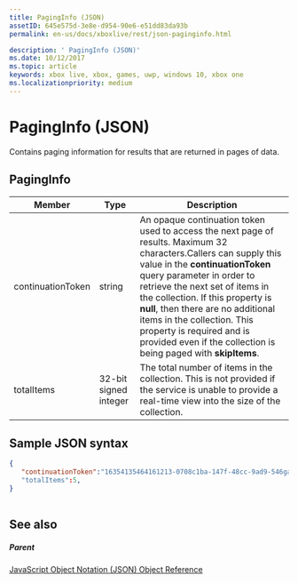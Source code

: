 ```yaml
---
title: PagingInfo (JSON)
assetID: 645e575d-3e8e-d954-90e6-e51dd83da93b
permalink: en-us/docs/xboxlive/rest/json-paginginfo.html

description: ' PagingInfo (JSON)'
ms.date: 10/12/2017
ms.topic: article
keywords: xbox live, xbox, games, uwp, windows 10, xbox one
ms.localizationpriority: medium
---
```

# PagingInfo (JSON)
Contains paging information for results that are returned in pages of data. 
<a id="ID4EN"></a>

 
## PagingInfo
 
| Member| Type| Description| 
| --- | --- | --- | 
| continuationToken| string| An opaque continuation token used to access the next page of results. Maximum 32 characters.Callers can supply this value in the <b>continuationToken</b> query parameter in order to retrieve the next set of items in the collection. If this property is <b>null</b>, then there are no additional items in the collection. This property is required and is provided even if the collection is being paged with <b>skipItems</b>.| 
| totalItems| 32-bit signed integer| The total number of items in the collection. This is not provided if the service is unable to provide a real-time view into the size of the collection.| 
  
<a id="ID4E4B"></a>

 
## Sample JSON syntax
 

```json
{
   "continuationToken":"16354135464161213-0708c1ba-147f-48cc-9ad9-546gaadg648"
   "totalItems":5,
}
    
```

  
<a id="ID4EGC"></a>

 
## See also
 
<a id="ID4EIC"></a>

 
##### Parent 

[JavaScript Object Notation (JSON) Object Reference](atoc-xboxlivews-reference-json.md)

   